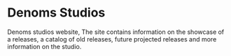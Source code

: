 # Denoms Studios
Denoms studios website, The site contains information on the
showcase of a releases, a catalog of old releases, future 
projected releases and more information on the studio.